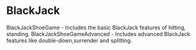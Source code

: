 BlackJack
=========
BlackJackShoeGame - Includes the basic BlackJack features of hitting, standing.
BlackJackShoeGameAdvanced - Includes advanced BlackJack features like double-down,surrender and splitting.